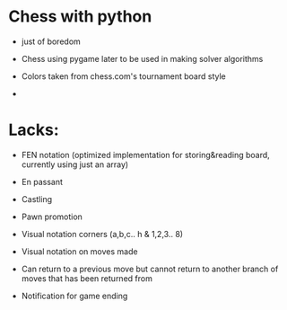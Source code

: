 # Chess with python

- just of boredom

- Chess using pygame later to be used in making solver algorithms

- Colors taken from chess.com's tournament board style

-

# Lacks:
  - FEN notation (optimized implementation for storing&reading board, currently using just an array)
  
  - En passant
  
  - Castling
  
  - Pawn promotion
  
  - Visual notation corners (a,b,c.. h & 1,2,3.. 8)
  
  - Visual notation on moves made
  
  - Can return to a previous move but cannot return to another branch of moves that has been returned from
  
  - Notification for game ending
